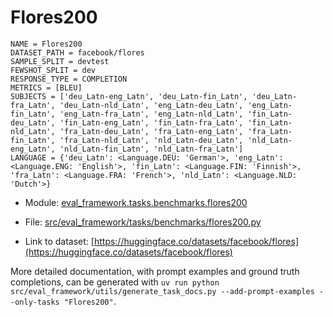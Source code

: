 # Flores200

````
NAME = Flores200
DATASET_PATH = facebook/flores
SAMPLE_SPLIT = devtest
FEWSHOT_SPLIT = dev
RESPONSE_TYPE = COMPLETION
METRICS = [BLEU]
SUBJECTS = ['deu_Latn-eng_Latn', 'deu_Latn-fin_Latn', 'deu_Latn-fra_Latn', 'deu_Latn-nld_Latn', 'eng_Latn-deu_Latn', 'eng_Latn-fin_Latn', 'eng_Latn-fra_Latn', 'eng_Latn-nld_Latn', 'fin_Latn-deu_Latn', 'fin_Latn-eng_Latn', 'fin_Latn-fra_Latn', 'fin_Latn-nld_Latn', 'fra_Latn-deu_Latn', 'fra_Latn-eng_Latn', 'fra_Latn-fin_Latn', 'fra_Latn-nld_Latn', 'nld_Latn-deu_Latn', 'nld_Latn-eng_Latn', 'nld_Latn-fin_Latn', 'nld_Latn-fra_Latn']
LANGUAGE = {'deu_Latn': <Language.DEU: 'German'>, 'eng_Latn': <Language.ENG: 'English'>, 'fin_Latn': <Language.FIN: 'Finnish'>, 'fra_Latn': <Language.FRA: 'French'>, 'nld_Latn': <Language.NLD: 'Dutch'>}
````

- Module: [eval_framework.tasks.benchmarks.flores200](eval_framework.tasks.benchmarks.flores200)

- File: [src/eval_framework/tasks/benchmarks/flores200.py](../../src/eval_framework/tasks/benchmarks/flores200.py)

- Link to dataset: [https://huggingface.co/datasets/facebook/flores](https://huggingface.co/datasets/facebook/flores)

More detailed documentation, with prompt examples and ground truth completions, can be generated with `uv run python src/eval_framework/utils/generate_task_docs.py --add-prompt-examples --only-tasks "Flores200"`.
